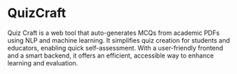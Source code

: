 # QuizCraft
Quiz Craft is a web tool that auto-generates MCQs from academic PDFs using NLP and machine learning. It simplifies quiz creation for students and educators, enabling quick self-assessment. With a user-friendly frontend and a smart backend, it offers an efficient, accessible way to enhance learning and evaluation.
